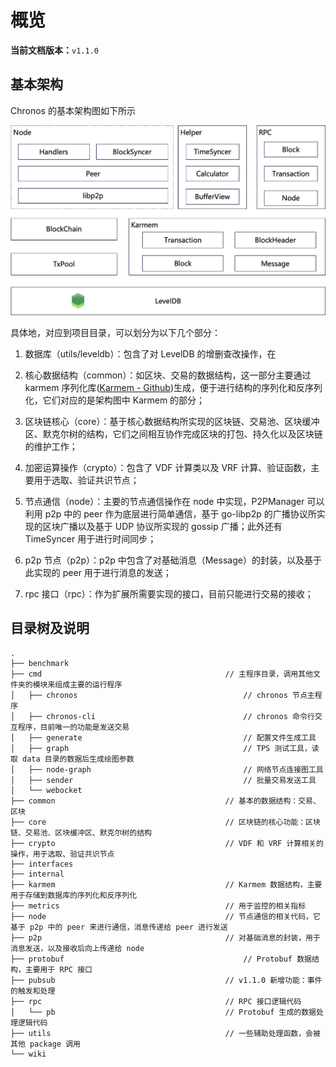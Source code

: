 # 概览

**当前文档版本：**`v1.1.0`

## 基本架构

Chronos 的基本架构图如下所示

<img src="/golang/assets/image-20231123101444180.png" alt="image-20231123101444180" style="zoom: 50%;" />

具体地，对应到项目目录，可以划分为以下几个部分：

1. 数据库（utils/leveldb）：包含了对 LevelDB 的增删查改操作，在

2. 核心数据结构（common）：如区块、交易的数据结构，这一部分主要通过 karmem 序列化库([Karmem - Github](https://github.com/inkeliz/karmem))生成，便于进行结构的序列化和反序列化，它们对应的是架构图中 Karmem 的部分；

3. 区块链核心（core）：基于核心数据结构所实现的区块链、交易池、区块缓冲区、默克尔树的结构，它们之间相互协作完成区块的打包、持久化以及区块链的维护工作；
4. 加密运算操作（crypto）：包含了 VDF 计算类以及 VRF 计算、验证函数，主要用于选取、验证共识节点；
5. 节点通信（node）：主要的节点通信操作在 node 中实现，P2PManager 可以利用 p2p 中的 peer 作为底层进行简单通信，基于 go-libp2p 的广播协议所实现的区块广播以及基于 UDP 协议所实现的 gossip 广播；此外还有 TimeSyncer 用于进行时间同步；
6. p2p 节点（p2p）：p2p 中包含了对基础消息（Message）的封装，以及基于此实现的 peer 用于进行消息的发送；
7. rpc 接口（rpc）：作为扩展所需要实现的接口，目前只能进行交易的接收；

## 目录树及说明

```
.
├── benchmark
├── cmd											// 主程序目录，调用其他文件夹的模块来组成主要的运行程序
│   ├── chronos										// chronos 节点主程序
│   ├── chronos-cli									// chronos 命令行交互程序，目前唯一的功能是发送交易
│   ├── generate									// 配置文件生成工具
│   ├── graph										// TPS 测试工具，读取 data 目录的数据后生成绘图参数
│   ├── node-graph									// 网络节点连接图工具
│   ├── sender										// 批量交易发送工具
│   └── webocket
├── common										// 基本的数据结构：交易、区块
├── core										// 区块链的核心功能：区块链、交易池、区块缓冲区、默克尔树的结构
├── crypto										// VDF 和 VRF 计算相关的操作，用于选取、验证共识节点
├── interfaces
├── internal
├── karmem										// Karmem 数据结构，主要用于存储到数据库的序列化和反序列化
├── metrics										// 用于监控的相关指标
├── node										// 节点通信的相关代码，它基于 p2p 中的 peer 来进行通信，消息传递给 peer 进行发送
├── p2p											// 对基础消息的封装，用于消息发送，以及接收后向上传递给 node
├── protobuf										// Protobuf 数据结构，主要用于 RPC 接口
├── pubsub										// v1.1.0 新增功能：事件的触发和处理
├── rpc											// RPC 接口逻辑代码
│   └── pb										// Protobuf 生成的数据处理逻辑代码
├── utils										// 一些辅助处理函数，会被其他 package 调用
└── wiki
```

